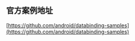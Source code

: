 

## 官方案例地址

[https://github.com/android/databinding-samples](https://github.com/android/databinding-samples)